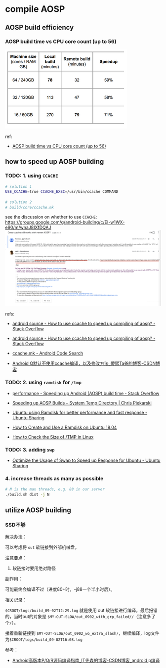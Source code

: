# compile AOSP

## AOSP build efficiency

### AOSP build time vs CPU core count (up to 56)

![picture 2](.imgs/index-1662120498285-f75b258a3a0a22bbd6aac59b6e7ed65c0018f70600680d9b209e138868b6458b.png)  

ref:

- [AOSP build time vs CPU core count (up to 56)](https://groups.google.com/g/android-building/c/Q76dYAhwrkA)

## how to speed up AOSP building

### TODO: 1. using `CCACHE`

```sh
# solution 1
USE_CCACHE=true CCACHE_EXEC=/usr/bin/ccache COMMAND

# solution 2
# build/core/ccache.mk 
```

see the discussion on whether to use `CCACHE`: https://groups.google.com/g/android-building/c/EI-w1WX-e90/m/wnaJ8IXfDQAJ 
![picture 1](.imgs/index-1662103609140-177fa4e1be90623764fa295e3677ca085a9ff22be10a977a87581a9285e3a4d0.png)  

refs: 
- [android source - How to use ccache to speed up compiling of aosp? - Stack Overflow](https://stackoverflow.com/questions/59811821/how-to-use-ccache-to-speed-up-compiling-of-aosp)

- [android source - How to use ccache to speed up compiling of aosp? - Stack Overflow](https://stackoverflow.com/questions/59811821/how-to-use-ccache-to-speed-up-compiling-of-aosp)

- [ccache.mk - Android Code Search](https://cs.android.com/android/platform/superproject/+/android10-release:build/make/core/ccache.mk;l=17)

- [Android Q默认不使用ccache编译，以及修改方法_傻熙Ta爸的博客-CSDN博客](https://blog.csdn.net/zhangqi6627/article/details/107762572)

### TODO: 2. using `ramdisk` for `/tmp`

- [performance - Speeding up Android (AOSP) build time - Stack Overflow](https://stackoverflow.com/questions/25790732/speeding-up-android-aosp-build-time)

- [Speeding up AOSP Builds – System Temp Directory | Chris Piekarski](https://cpiekarski.com/2013/01/02/speeding-up-aosp-builds/)

- [Ubuntu using Ramdisk for better performance and fast response - Ubuntu Sharing](http://ubuntuguide.net/ubuntu-using-ramdisk-for-better-performance-and-fast-response)

- [How to Create and Use a Ramdisk on Ubuntu 18.04](https://linuxhint.com/ramdisk_ubuntu_1804/)

- [How to Check the Size of /TMP in Linux](https://linuxhint.com/check-size-tmp-linux/)

### TODO: 3. adding `swp`

- [Optimize the Usage of Swap to Speed up Response for Ubuntu - Ubuntu Sharing](http://ubuntuguide.net/optimize-the-usage-of-swap-to-speed-up-response-for-ubuntu)

### 4. increase threads as many as possible

```sh
# N is the max threads, e.g. 88 in our server
./build.sh dist -j N
```

## utilize AOSP building

### SSD不够

解决办法：

可以考虑将 `out` 软链接到外部机械盘。

注意要点：

1. 软链接时要用绝对路径

副作用：

可能最终会编译不过（进度80+时，-j88一个半小时后）。

相关记录：

`$CROOT/logs/build_09-02T12:29.log` 就是使用 out 软链接进行编译，最后报错的，当时out的对象是 `$MY-OUT-SLOW/out_0902_with_grp_failed//`（注意多了个`/`）。

接着重新链接到 `$MY-OUT-SLOW/out_0902_wo_extra_slash/`，继续编译，log文件为`$CROOT/logs/build_09-02T16:08.log`

参考：

- [Android高版本P/Q/R源码编译指南_IT先森的博客-CSDN博客_android p编译](https://blog.csdn.net/tkwxty/article/details/111684291)
